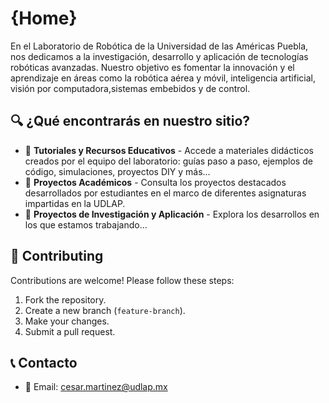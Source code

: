 # {Home}

En el Laboratorio de Robótica de la Universidad de las Américas Puebla, nos dedicamos a la investigación, desarrollo y aplicación de tecnologías robóticas avanzadas. Nuestro objetivo es fomentar la innovación y el aprendizaje en áreas como la robótica aérea y móvil, inteligencia artificial, visión por computadora,sistemas embebidos y de control. 

## 🔍 ¿Qué encontrarás en nuestro sitio?

- 🧰 **Tutoriales y Recursos Educativos** - Accede a materiales didácticos creados por el equipo del laboratorio: guías paso a paso, ejemplos de código, simulaciones, proyectos DIY y más...
- 📘 **Proyectos Académicos** - Consulta los proyectos destacados desarrollados por estudiantes en el marco de diferentes asignaturas impartidas en la UDLAP.
- 📂 **Proyectos de Investigación y Aplicación** -  Explora los desarrollos en los que estamos trabajando...


## 📝 Contributing

Contributions are welcome! Please follow these steps:

1. Fork the repository.
2. Create a new branch (`feature-branch`).
3. Make your changes.
4. Submit a pull request.

## 📞 Contacto

- 📧 Email: cesar.martinez@udlap.mx
